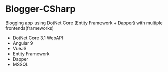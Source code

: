 # Blogger-CSharp
Blogging app using DotNet Core (Entity Framework + Dapper) with multiple frontends(frameworks)
- DotNet Core 3.1 WebAPI
- Angular 9
- VueJS
- Entity Framework
- Dapper
- MSSQL
